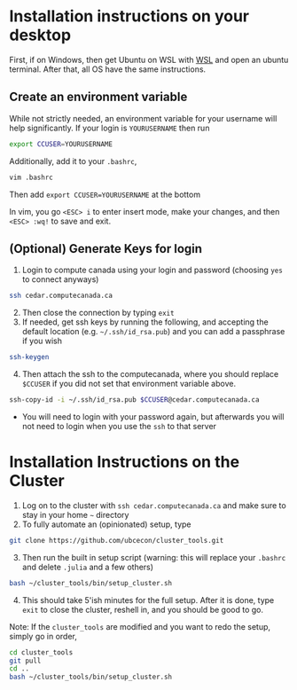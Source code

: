 # Installation instructions on your desktop
First, if on Windows, then get Ubuntu on WSL with [WSL](WSL.md) and open an ubuntu terminal.  After that, all OS have the same instructions.

## Create an environment variable 
While not strictly needed, an environment variable for your username will help significantly.  If your login is `YOURUSERNAME` then run
```bash
export CCUSER=YOURUSERNAME
```
Additionally, add it to your `.bashrc`,
```bash
vim .bashrc
```
Then add `export CCUSER=YOURUSERNAME` at the bottom

In vim, you go `<ESC> i` to enter insert mode, make your changes, and then `<ESC> :wq!` to save and exit.

## (Optional) Generate Keys for login

1. Login to compute canada using your login and password (choosing `yes` to connect anyways)
```bash
ssh cedar.computecanada.ca
```
2. Then close the connection by typing `exit`
3. If needed, get ssh keys by running the following, and accepting the default location (e.g. `~/.ssh/id_rsa.pub`) and you can add a passphrase if you wish
```bash
ssh-keygen
```
4. Then attach the ssh to the computecanada, where you should replace `$CCUSER` if you did not set that environment variable above.
```bash
ssh-copy-id -i ~/.ssh/id_rsa.pub $CCUSER@cedar.computecanada.ca
```
   - You will need to login with your password again, but afterwards you will not need to login when you use the `ssh` to that server

# Installation Instructions on the Cluster

1. Log on to the cluster with `ssh cedar.computecanada.ca` and make sure to stay in your home `~` directory
2. To fully automate an (opinionated) setup, type
```bash
git clone https://github.com/ubcecon/cluster_tools.git
```
3. Then run the built in setup script (warning: this will replace your `.bashrc` and delete `.julia` and a few others)
```bash
bash ~/cluster_tools/bin/setup_cluster.sh
```
4. This should take 5'ish minutes for the full setup.  After it is done, type `exit` to close the cluster, reshell in, and you should be good to go.


Note: If the `cluster_tools` are modified and you want to redo the setup, simply go in order,
```bash
cd cluster_tools
git pull
cd ..
bash ~/cluster_tools/bin/setup_cluster.sh
```
